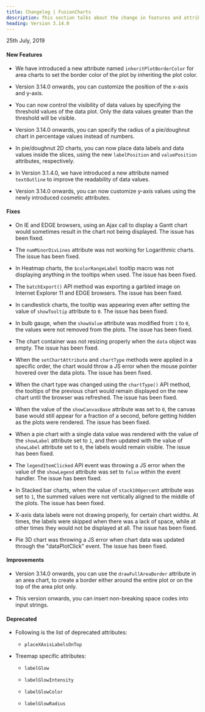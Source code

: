 ```yaml
---
title: Changelog | FusionCharts
description: This section talks about the change in features and attributes with latest released version.
heading: Version 3.14.0
---
```


<p class="release-date">25th July, 2019</p>

<h4>New Features</h4>

* We have introduced a new attribute named `inheritPlotBorderColor` for area charts to set the border color of the plot by inheriting the plot color. 

* Version 3.14.0 onwards, you can customize the position of the x-axis and y-axis.

* You can now control the visibility of data values by specifying the threshold values of the data plot. Only the data values greater than the threshold will be visible.

* Version 3.14.0 onwards, you can specify the radius of a pie/doughnut chart in percentage values instead of numbers.

* In pie/doughnut 2D charts, you can now place data labels and data values inside the slices, using the new `labelPosition` and `valuePosition` attributes, respectively.

* In Version 3.1.4.0, we have introduced a new attribute named `textOutline` to improve the readability of data values. 

* Version 3.14.0 onwards, you can now customize y-axis values using the newly introduced cosmetic attributes. 

<h4>Fixes</h4>

* On IE and EDGE browsers, using an Ajax call to display a Gantt chart would sometimes result in the chart not being displayed. The issue has been fixed.

* The `numMinorDivLines` attribute was not working for Logarithmic charts. The issue has been fixed.

* In Heatmap charts, the `$colorRangeLabel` tooltip macro was not displaying anything in the tooltips when used. The issue has been fixed.

* The `batchExport()` API method was exporting a garbled image on Internet Explorer 11 and EDGE browsers. The issue has been fixed.

* In candlestick charts, the tooltip was appearing even after setting the value of `showTooltip` attribute to `0`. The issue has been fixed.

* In bulb gauge, when the `showValue` attribute was modified from `1` to `0`, the values were not removed from the plots. The issue has been fixed.

* The chart container was not resizing properly when the `data` object was empty. The issue has been fixed.

* When the `setChartAttribute` and `chartType` methods were applied in a specific order, the chart would throw a JS error when the mouse pointer hovered over the data plots. The issue has been fixed.

*  When the chart type was changed using the `chartType()` API method, the tooltips of the previous chart would remain displayed on the new chart until the browser was refreshed. The issue has been fixed. 

* When the value of the `showCanvasBase` attribute was set to `0`, the canvas base would still appear for a fraction of a second, before getting hidden as the plots were rendered. The issue has been fixed.

* When a pie chart with a single data value was rendered with the value of the `showLabel` attribute set to `1`, and then updated with the value of `showLabel` attribute set to `0`, the labels would remain visible. The issue has been fixed.

* The `legendItemClicked` API event was throwing a JS error when the value of the `showLegend` attribute was set to `false` within the event handler. The issue has been fixed.

* In Stacked bar charts, when the value of `stack100percent` attribute was set to `1`, the summed values were not vertically aligned to the middle of the plots. The issue has been fixed.

* X-axis data labels were not drawing properly, for certain chart widths. At times, the labels were skipped when there was a lack of space, while at other times they would not be displayed at all. The issue has been fixed.

* Pie 3D chart was throwing a JS error when chart data was updated through the "dataPlotClick" event. The issue has been fixed.

<h4>Improvements</h4>

* Version 3.14.0 onwards, you can use the `drawFullAreaBorder` attribute in an area chart, to create a border either around the entire plot or on the top of the area plot only.

* This version onwards, you can insert non-breaking space codes into input strings.

<h4>Deprecated</h4>

- Following is the list of deprecated attributes:

  - `placeXAxisLabelsOnTop`

- Treemap specific attributes:

  - `labelGlow`

  - `labelGlowIntensity`

  - `labelGlowColor`

  - `labelGlowRadius`